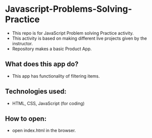 # Javascript-Problems-Solving-Practice
- This repo is for JavaScript Problem solving Practice activity.
- This activity is based on making different live projects given by the instructor.
- Repository makes a basic Product App.

## What does this app do?
- This app has functionality of filtering items.

## Technologies used:
- HTML, CSS, JavaScript (for coding) 
## How to open:
- open index.html in the browser.

